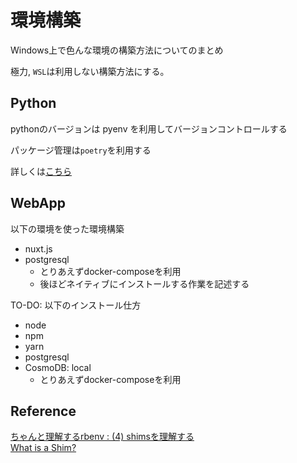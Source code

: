 # 環境構築

Windows上で色んな環境の構築方法についてのまとめ

極力, `WSL`は利用しない構築方法にする。

## Python
pythonのバージョンは
pyenv を利用してバージョンコントロールする

パッケージ管理は`poetry`を利用する

詳しくは[こちら](/python/README.md)


## WebApp

以下の環境を使った環境構築

- nuxt.js
- postgresql
  - とりあえずdocker-composeを利用
  - 後ほどネイティブにインストールする作業を記述する

TO-DO:
以下のインストール仕方
- node
- npm
- yarn
- postgresql
- CosmoDB: local
  - とりあえずdocker-composeを利用

## Reference
[ちゃんと理解するrbenv : (4) shimsを理解する](https://mogulla3.tech/articles/2021-07-12-understanding-rbenv-4)  
[What is a Shim?](https://stackoverflow.com/questions/2116142/what-is-a-shim)
